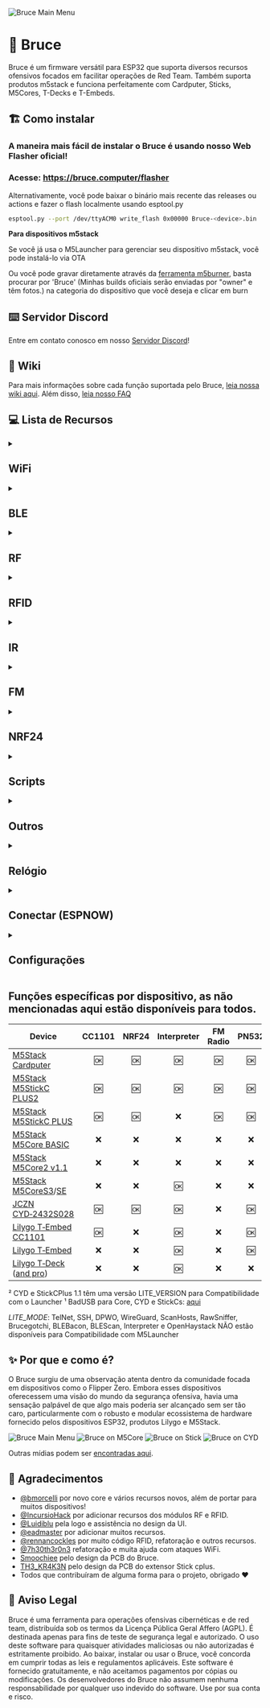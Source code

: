 ![Bruce Main Menu](./media/pictures/bruce_banner.jpg)

# :shark: Bruce

Bruce é um firmware versátil para ESP32 que suporta diversos recursos ofensivos focados em facilitar operações de Red Team.
Também suporta produtos m5stack e funciona perfeitamente com Cardputer, Sticks, M5Cores, T-Decks e T-Embeds.

## :building_construction: Como instalar

### A maneira mais fácil de instalar o Bruce é usando nosso Web Flasher oficial!
### Acesse: https://bruce.computer/flasher

Alternativamente, você pode baixar o binário mais recente das releases ou actions e fazer o flash localmente usando esptool.py
```sh
esptool.py --port /dev/ttyACM0 write_flash 0x00000 Bruce-<device>.bin
```

**Para dispositivos m5stack**

Se você já usa o M5Launcher para gerenciar seu dispositivo m5stack, você pode instalá-lo via OTA

Ou você pode gravar diretamente através da [ferramenta m5burner](https://docs.m5stack.com/en/download), basta procurar por 'Bruce' (Minhas builds oficiais serão enviadas por "owner" e têm fotos.) na categoria do dispositivo que você deseja e clicar em burn

## :keyboard: Servidor Discord

Entre em contato conosco em nosso [Servidor Discord](https://discord.gg/WJ9XF9czVT)!

## :bookmark_tabs: Wiki

Para mais informações sobre cada função suportada pelo Bruce, [leia nossa wiki aqui](https://github.com/pr3y/Bruce/wiki).
Além disso, [leia nosso FAQ](https://github.com/pr3y/Bruce/wiki/FAQ)

## :computer: Lista de Recursos

<details>
  <summary><h2>WiFi</h2></summary>
  
- [x] Conectar ao WiFi  
- [x] WiFi AP  
- [x] Desconectar WiFi  
- [x] [Ataques WiFi](https://github.com/pr3y/Bruce/wiki/WiFi#wifi-atks)
  - [x] [Beacon Spam](https://github.com/pr3y/Bruce/wiki/WiFi#beacon-spam)
  - [x] [Ataque Direcionado](https://github.com/pr3y/Bruce/wiki/WiFi#target-atk)
    - [x] Informação
    - [x] Deauth Direcionado
    - [x] EvilPortal + Deauth
  - [x] Deauth Flood (Mais de um alvo)  
- [x] [Wardriving](https://github.com/pr3y/Bruce/wiki/Wardriving)  
- [x] [TelNet](https://github.com/pr3y/Bruce/wiki/WiFi#telnet)  
- [x] [SSH](https://github.com/pr3y/Bruce/wiki/WiFi#ssh)  
- [x] [Sniffer RAW](https://github.com/pr3y/Bruce/wiki/WiFi#raw-sniffer)  
- [x] [Cliente TCP](https://github.com/pr3y/Bruce/wiki/WiFi#tcp-client)  
- [x] [Listener TCP](https://github.com/pr3y/Bruce/wiki/WiFi#tcp-listener)  
- [x] [DPWO-ESP32](https://github.com/pr3y/Bruce/wiki/WiFi#dpwo-esp32)  
- [x] [Portal Malicioso](https://github.com/pr3y/Bruce/wiki/WiFi#evil-portal)  
- [x] [Escanear Hosts](https://github.com/pr3y/Bruce/wiki/WiFi#evil-portal)  
- [x] [Tunelamento Wireguard](https://github.com/pr3y/Bruce/wiki/WiFi#wireguard-tunneling)  
- [x] Brucegotchi
  - [x] Amigo do Pwnagotchi  
  - [x] Spam de rostos e nomes no Pwngrid  
    - [x] [Opcional] DoScreen com nome e rosto muito longos  
    - [x] [Opcional] Flood de identificadores únicos de pares  

</details>

<details>
  <summary><h2>BLE</h2></summary>
    
- [X] [Escaneamento BLE](https://github.com/pr3y/Bruce/wiki/BLE#ble-scan)
- [X] Bad BLE - Executa scripts Ducky, similar ao [BadUsb](https://github.com/pr3y/Bruce/wiki/Others#badusb)
- [X] Teclado BLE - Apenas Cardputer e T-Deck
- [X] Spam iOS
- [X] Spam Windows
- [X] Spam Samsung
- [X] Spam Android
- [X] Spam Geral
</details>


<details>
  <summary><h2>RF</h2></summary>
    
- [x] Escanear/Copiar
- [x] [SubGhz Personalizado](https://github.com/pr3y/Bruce/wiki/RF#replay-payloads-like-flipper)
- [x] Espectro
- [x] Jammer Total (envia uma onda quadrada completa na saída)
- [x] Jammer Intermitente (envia sinal PWM na saída)
- [x] Configuração
    - [X] Pino TX RF
    - [X] Pino RX RF
    - [X] Módulo RF
        - [x] RF433 T/R M5Stack
        - [x] [CC1101 (Sub-Ghz)](https://github.com/pr3y/Bruce/wiki/CC1101)
    - [X] Frequência RF
- [x] Replay
</details>

<details>
  <summary><h2>RFID</h2></summary>
    
- [x] Ler tag
- [x] Ler 125kHz
- [x] Clonar tag
- [x] Escrever registros NDEF
- [x] Amiibolink
- [x] Chameleon
- [x] Escrever dados
- [x] Apagar dados
- [x] Salvar arquivo
- [x] Carregar arquivo
- [x] Configuração
    - [X] [Módulo RFID](https://github.com/pr3y/Bruce/wiki/RFID#supported-modules)
        - [x] PN532
- [ ] Emular tag
</details>

<details>
  <summary><h2>IR</h2></summary>
    
- [x] TV-B-Gone
- [x] Receptor IR
- [x] [IR Personalizado (NEC, NECext, SIRC, SIRC15, SIRC20, Samsung32, RC5, RC5X, RC6)](https://github.com/pr3y/Bruce/wiki/IR#replay-payloads-like-flipper)
- [x] Configuração
    - [X] Pino TX IR
    - [X] Pino RX IR
</details>

<details>
  <summary><h2>FM</h2></summary>
    
- [x] [Transmissão padrão](https://github.com/pr3y/Bruce/wiki/FM#play_or_pause_button-broadcast-standard)
- [x] [Transmissão reservada](https://github.com/pr3y/Bruce/wiki/FM#no_entry_sign-broadcast-rerserved)
- [x] [Parar transmissão](https://github.com/pr3y/Bruce/wiki/FM#stop_button-broadcast-stop)
- [ ] [Espectro FM](https://github.com/pr3y/Bruce/wiki/FM#ocean-fm-spectrum)
- [ ] [Sequestrar Anúncios de Tráfego](https://github.com/pr3y/Bruce/wiki/FM#car-hijack-ta)
- [ ] [Configuração](https://github.com/pr3y/Bruce/wiki/FM#bookmark_tabs-config)
</details>

<details>
  <summary><h2>NRF24</h2></summary>
    
- [X] [Jammer NRF24](https://github.com/pr3y/Bruce/wiki/BLE#nrf24-jammer)
- [X] Espectro 2.4G
- [ ] Mousejack
</details>

<details>
  <summary><h2>Scripts</h2></summary>
    
- [X] [Interpretador JavaScript](https://github.com/pr3y/Bruce/wiki/Interpreter) [Créditos para justinknight93](https://github.com/justinknight93/Doolittle)
</details>

<details>
  <summary><h2>Outros</h2></summary>
    
- [X] Espectro do Microfone
- [X] QRCodes
    - [x] Personalizado
    - [x] PIX (sistema de transferência bancária brasileiro)
- [x] [Gerenciador de Cartão SD](https://github.com/pr3y/Bruce/wiki/Others#sd-card-mngr)
    - [x] Visualizar imagem (jpg)
    - [x] Informações do arquivo
    - [x] [Upload para Wigle](https://github.com/pr3y/Bruce/wiki/Wardriving#how-to-upload)
    - [x] Reproduzir áudio
    - [x] Visualizar arquivo
- [x] [Gerenciador LittleFS](https://github.com/pr3y/Bruce/wiki/Others#littlefs-mngr)
- [x] [WebUI](https://github.com/pr3y/Bruce/wiki/Others#webui)
    - [x] Estrutura do servidor
    - [x] Html
    - [x] Gerenciador SDCard
    - [x] Gerenciador Spiffs
- [x] Megalodon
- [x] [BADUsb (Novos recursos, LittleFS e SDCard)](https://github.com/pr3y/Bruce/wiki/Others#badusb)
- [x] Teclado USB - Apenas Cardputer e T-Deck
- [x] [Openhaystack](https://github.com/pr3y/Bruce/wiki/Others#openhaystack)
- [x] [iButton](https://github.com/pr3y/Bruce/wiki/Others#ibutton)
- [x] [Controle LED](https://github.com/pr3y/Bruce/wiki/Others#led-control)
</details>

<details>
  <summary><h2>Relógio</h2></summary>
    
- [X] Suporte RTC
- [X] Ajuste de hora NTP
- [X] Ajuste manual
</details>

<details>
  <summary><h2>Conectar (ESPNOW)</h2></summary>
    
- [X] Enviar arquivo
- [X] Receber arquivo
</details>

<details>
  <summary><h2>Configurações</h2></summary>
    
- [x] Brilho
- [x] Tempo de escurecimento
- [x] Orientação
- [X] Cor da UI
- [x] Som de inicialização on/off
- [x] Relógio
- [x] Modo dormir
- [x] Reiniciar
</details>

## Funções específicas por dispositivo, as não mencionadas aqui estão disponíveis para todos.
| Device                  | CC1101    | NRF24    | Interpreter  | FM Radio  | PN532     | Mic   | BadUSB    | RGB Led | Speaker   | Fuel Guage | LITE_MODE |
| ---                     | :---:     | :---:    | :---:        | :---:     | :---:     | :---: | :---:     | :---:   | :---:     | :---:      | :---:     |
| [M5Stack Cardputer](https://shop.m5stack.com/products/m5stack-cardputer-kit-w-m5stamps)       | :ok:      | :ok:     | :ok:         | :ok:      | :ok:      | :ok:  | :ok:      | :ok:    | NS4168    | :x:        | :x:       |
| [M5Stack M5StickC PLUS2](https://shop.m5stack.com/products/m5stickc-plus2-esp32-mini-iot-development-kit)  | :ok:      | :ok:     | :ok:         | :ok:      | :ok:      | :ok:  | :ok:¹     | :x:     | Tone      | :x:        | :x:       |
| [M5Stack M5StickC PLUS](https://shop.m5stack.com/products/m5stickc-plus-esp32-pico-mini-iot-development-kit)   | :ok:      | :ok:     | :x:          | :ok:      | :ok:      | :ok:  | :ok:¹     | :x:     | Tone      | :x:        | :x:²      |
| [M5Stack M5Core BASIC](https://shop.m5stack.com/products/basic-core-iot-development-kit)    | :x:       | :x:      | :x:          | :x:       | :x:       | :ok:  | :ok:¹     | :x:     | Tone      | :x:        | :x:       |
| [M5Stack M5Core2 v1.1](https://shop.m5stack.com/products/m5stack-core2-esp32-iot-development-kit-v1-1)    | :x:       | :x:      | :x:          | :x:       | :x:       | :ok:  | :ok:¹     | :x:     | :x:       | :x:        | :x:       |
| [M5Stack M5CoreS3](https://shop.m5stack.com/products/m5stack-cores3-esp32s3-lotdevelopment-kit)/[SE](https://shop.m5stack.com/products/m5stack-cores3-se-iot-controller-w-o-battery-bottom)     | :x:       | :x:      | :ok:         | :x:       | :x:       | :x:   | :ok:      | :x:     | :x:       | :x:        | :x:       |
| [JCZN CYD&#x2011;2432S028](https://www.aliexpress.us/item/3256804774970998.html)       | :ok:      | :ok:     | :ok:         | :x:       | :ok:      | :x:   | :ok:¹     | :x:     | :x:       | :x:        | :x:²      |
| [Lilygo T&#x2011;Embed CC1101](https://lilygo.cc/products/t-embed-cc1101)   | :ok:      | :x:      | :ok:         | :x:       | :ok:      | :ok:  | :ok:      | :ok:    | :ok:      | :ok:       | :x:       |
| [Lilygo T&#x2011;Embed](https://lilygo.cc/products/t-embed)          | :x:       | :x:      | :ok:         | :x:       | :ok:      | :ok:  | :ok:      | :ok:    | :ok:      | :x:        | :x:       |
| [Lilygo T&#x2011;Deck](https://lilygo.cc/products/t-deck) ([and pro](https://lilygo.cc/products/t-deck-plus-1)) | :x:       | :x:      | :ok:         | :x:       | :x:       | :x:   | :ok:      | :x:     | :x:       | :x:        | :x:       |

² CYD e StickCPlus 1.1 têm uma versão LITE_VERSION para Compatibilidade com o Launcher
¹ BadUSB para Core, CYD e StickCs: [aqui](https://github.com/pr3y/Bruce/wiki/Others#badusb)

*LITE_MODE*: TelNet, SSH, DPWO, WireGuard, ScanHosts, RawSniffer, Brucegotchi, BLEBacon, BLEScan, Interpreter e OpenHaystack NÃO estão disponíveis para Compatibilidade com M5Launcher


## :sparkles: Por que e como é?

O Bruce surgiu de uma observação atenta dentro da comunidade focada em dispositivos como o Flipper Zero. Embora esses dispositivos oferecessem uma visão do mundo da segurança ofensiva, havia uma sensação palpável de que algo mais poderia ser alcançado sem ser tão caro, particularmente com o robusto e modular ecossistema de hardware fornecido pelos dispositivos ESP32, produtos Lilygo e M5Stack.

![Bruce Main Menu](./media/pictures/pic1.png)
![Bruce on M5Core](./media/pictures/core.png)
![Bruce on Stick](./media/pictures/stick.png)
![Bruce on CYD](./media/pictures/cyd.png)

Outras mídias podem ser [encontradas aqui](./media/).

## :clap: Agradecimentos

+ [@bmorcelli](https://github.com/bmorcelli) por novo core e vários recursos novos, além de portar para muitos dispositivos!
+ [@IncursioHack](https://github.com/IncursioHack) por adicionar recursos dos módulos RF e RFID.
+ [@Luidiblu](https://github.com/Luidiblu) pela logo e assistência no design da UI.
+ [@eadmaster](https://github.com/eadmaster) por adicionar muitos recursos.
+ [@rennancockles](https://github.com/rennancockles) por muito código RFID, refatoração e outros recursos.
+ [@7h30th3r0n3](https://github.com/7h30th3r0n3) refatoração e muita ajuda com ataques WiFi.
+ [Smoochiee]() pelo design da PCB do Bruce.
+ [TH3_KR4K3N]() pelo design da PCB do extensor Stick cplus.
+ Todos que contribuíram de alguma forma para o projeto, obrigado :heart:

## :construction: Aviso Legal

Bruce é uma ferramenta para operações ofensivas cibernéticas e de red team, distribuída sob os termos da Licença Pública Geral Affero (AGPL). É destinada apenas para fins de teste de segurança legal e autorizado. O uso deste software para quaisquer atividades maliciosas ou não autorizadas é estritamente proibido. Ao baixar, instalar ou usar o Bruce, você concorda em cumprir todas as leis e regulamentos aplicáveis. Este software é fornecido gratuitamente, e não aceitamos pagamentos por cópias ou modificações. Os desenvolvedores do Bruce não assumem nenhuma responsabilidade por qualquer uso indevido do software. Use por sua conta e risco.
